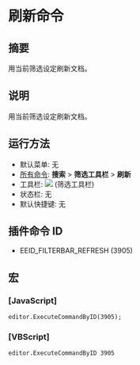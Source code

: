 # 刷新命令

## 摘要

用当前筛选设定刷新文档。

## 说明

用当前筛选设定刷新文档。

## 运行方法

- 默认菜单: 无
- [所有命令](../tools/all_commands): **搜索**
\> **筛选工具栏** \> **刷新**
- 工具栏: ![](../../images/refresh..png) (筛选工具栏)
- 状态栏: 无
- 默认快捷键: 无

## 插件命令 ID

- EEID\_FILTERBAR\_REFRESH (3905)

## 宏

### \[JavaScript\]

```
editor.ExecuteCommandByID(3905);
```

### \[VBScript\]

```
editor.ExecuteCommandByID 3905
```
